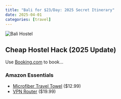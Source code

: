 ```yaml
---
title: "Bali for $23/Day: 2025 Secret Itinerary"
date: 2025-04-01
categories: [travel]
---
```


![Bali Hostel]([https://images.unsplash.com/photo-1552733407-9d...](https://images.unsplash.com/photo-1657340835640-8cd097332129?auto=format&fit=crop&w=1200&h=630&q=60&ixlib=rb-4.0.3&ixid=M3wxMjA3fDB8MHxzZWFyY2h8M3x8YmFsaSUyMGhvc3RlbHxlbnwwfHwwfHx8MA%3D%3D))

## Cheap Hostel Hack (2025 Update)
Use [Booking.com](https://www.booking.com/?aid=YOUR_AFFILIATE_ID) to book...

### Amazon Essentials
- [Microfiber Travel Towel](https://amzn.to/3zTp9Xx) ($12.99)
- [VPN Router](https://amzn.to/4cI5vBn) ($19.99)

<div class="adsterra-banner" data-adsterra-id="XXXXX"></div>
